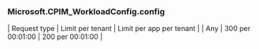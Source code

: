 <!-- markdownlint-disable MD041 h1-missing h1-not-first-->
### Microsoft.CPIM_WorkloadConfig.config
| Request type | Limit per tenant | Limit per app per tenant |
| Any | 300 per 00:01:00 | 200 per 00:01:00 |
